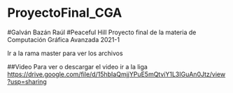# ProyectoFinal_CGA
#Galván Bazán Raúl
#Peaceful Hill
Proyecto final de la materia de Computación Gráfica Avanzada 2021-1

Ir a la rama master para ver los archivos

##Video
Para ver o descargar el video ir a la liga
https://drive.google.com/file/d/15hbIaQmjjYPuE5mQtviY1L3IGuAn0Jtz/view?usp=sharing
